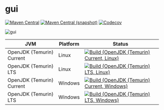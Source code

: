 gui
===

[![Maven Central](https://img.shields.io/maven-central/v/com.io7m.coffeepick.gui/com.io7m.coffeepick.gui.svg?style=flat-square)](http://search.maven.org/#search%7Cga%7C1%7Cg%3A%22com.io7m.coffeepick.gui%22)
[![Maven Central (snapshot)](https://img.shields.io/nexus/s/https/s01.oss.sonatype.org/com.io7m.coffeepick.gui/com.io7m.coffeepick.gui.svg?style=flat-square)](https://s01.oss.sonatype.org/content/repositories/snapshots/com/io7m/gui/)
[![Codecov](https://img.shields.io/codecov/c/github/io7m/gui.svg?style=flat-square)](https://codecov.io/gh/io7m/gui)

![gui](./src/site/resources/gui.jpg?raw=true)

| JVM | Platform | Status |
|-----|----------|--------|
| OpenJDK (Temurin) Current | Linux | [![Build (OpenJDK (Temurin) Current, Linux)](https://img.shields.io/github/actions/workflow/status/io7m/gui/main.linux.temurin.current.yml)](https://github.com/io7m/gui/actions?query=workflow%3Amain.linux.temurin.current)|
| OpenJDK (Temurin) LTS | Linux | [![Build (OpenJDK (Temurin) LTS, Linux)](https://img.shields.io/github/actions/workflow/status/io7m/gui/main.linux.temurin.lts.yml)](https://github.com/io7m/gui/actions?query=workflow%3Amain.linux.temurin.lts)|
| OpenJDK (Temurin) Current | Windows | [![Build (OpenJDK (Temurin) Current, Windows)](https://img.shields.io/github/actions/workflow/status/io7m/gui/main.windows.temurin.current.yml)](https://github.com/io7m/gui/actions?query=workflow%3Amain.windows.temurin.current)|
| OpenJDK (Temurin) LTS | Windows | [![Build (OpenJDK (Temurin) LTS, Windows)](https://img.shields.io/github/actions/workflow/status/io7m/gui/main.windows.temurin.lts.yml)](https://github.com/io7m/gui/actions?query=workflow%3Amain.windows.temurin.lts)|
